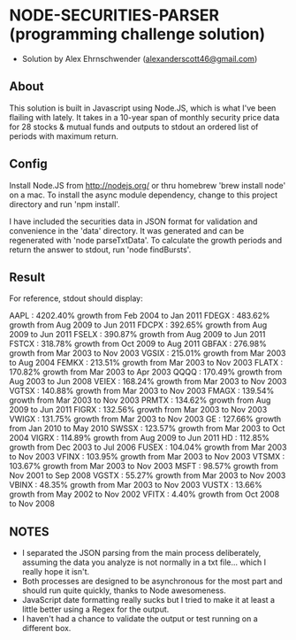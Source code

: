 # NODE-SECURITIES-PARSER (programming challenge solution)
 - Solution by Alex Ehrnschwender (alexanderscott46@gmail.com)


## About
This solution is built in Javascript using Node.JS, which is what I've been flailing with lately.
It takes in a 10-year span of monthly security price data for 28 stocks & mutual funds and outputs
to stdout an ordered list of periods with maximum return.


## Config
Install Node.JS from http://nodejs.org/ or thru homebrew 'brew install node' on a mac.
To install the async module dependency, change to this project directory and run 'npm install'.

I have included the securities data in JSON format for validation and convenience in the 'data' directory.
It was generated and can be regenerated with 'node parseTxtData'.
To calculate the growth periods and return the answer to stdout, run 'node findBursts'.


## Result
For reference, stdout should display:

AAPL : 4202.40% growth from Feb 2004 to Jan 2011
FDEGX : 483.62% growth from Aug 2009 to Jun 2011
FDCPX : 392.65% growth from Aug 2009 to Jun 2011
FSELX : 390.87% growth from Aug 2009 to Jun 2011
FSTCX : 318.78% growth from Oct 2009 to Aug 2011
GBFAX : 276.98% growth from Mar 2003 to Nov 2003
VGSIX : 215.01% growth from Mar 2003 to Aug 2004
FEMKX : 213.51% growth from Mar 2003 to Nov 2003
FLATX : 170.82% growth from Mar 2003 to Apr 2003
QQQQ : 170.49% growth from Aug 2003 to Jun 2008
VEIEX : 168.24% growth from Mar 2003 to Nov 2003
VGTSX : 140.88% growth from Mar 2003 to Nov 2003
FMAGX : 139.54% growth from Mar 2003 to Nov 2003
PRMTX : 134.62% growth from Aug 2009 to Jun 2011
FIGRX : 132.56% growth from Mar 2003 to Nov 2003
VWIGX : 131.75% growth from Mar 2003 to Nov 2003
GE : 127.66% growth from Jan 2010 to May 2010
SWSSX : 123.57% growth from Mar 2003 to Oct 2004
VIGRX : 114.89% growth from Aug 2009 to Jun 2011
HD : 112.85% growth from Dec 2003 to Jul 2006
FUSEX : 104.04% growth from Mar 2003 to Nov 2003
VFINX : 103.95% growth from Mar 2003 to Nov 2003
VTSMX : 103.67% growth from Mar 2003 to Nov 2003
MSFT : 98.57% growth from Nov 2001 to Sep 2008
VGSTX : 55.27% growth from Mar 2003 to Nov 2003
VBINX : 48.35% growth from Mar 2003 to Nov 2003
VUSTX : 13.66% growth from May 2002 to Nov 2002
VFITX : 4.40% growth from Oct 2008 to Nov 2008



## NOTES
* I separated the JSON parsing from the main process deliberately, assuming the data you analyze is not normally in a txt file... which I really hope it isn't.
* Both processes are designed to be asynchronous for the most part and should run quite quickly, thanks to Node awesomeness.
* JavaScript date formatting really sucks but I tried to make it at least a little better using a Regex for the output.
* I haven't had a chance to validate the output or test running on a different box.
